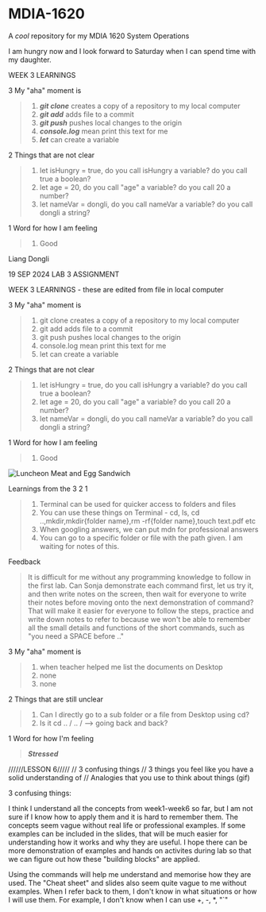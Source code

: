 # MDIA-1620
A *cool* repository for my MDIA 1620 System Operations

I am hungry now and I look forward to Saturday when I can spend time with my daughter.

WEEK 3 LEARNINGS

3 My "aha" moment is
>1. ***git clone*** creates a copy of a repository to my local computer
>2. ***git add*** adds file to a commit
>3. ***git push*** pushes local changes to the origin
>4. ***console.log*** mean print this text for me
>5. ***let*** can create a variable

2 Things that are not clear
>1. let isHungry = true, do you call isHungry a variable? do you call true a boolean?
>2. let age = 20, do you call "age" a variable? do you call 20 a number?
>3. let nameVar = dongli, do you call nameVar a variable? do you call dongli a string?

1 Word for how I am feeling
>1. Good

Liang Dongli

19 SEP 2024 LAB 3 ASSIGNMENT

WEEK 3 LEARNINGS - these are edited from file in local computer

3 My "aha" moment is

>1. git clone creates a copy of a repository to my local computer
>2. git add adds file to a commit
>3. git push pushes local changes to the origin
>4. console.log mean print this text for me
>5. let can create a variable

2 Things that are not clear

>1. let isHungry = true, do you call isHungry a variable? do you call true a boolean?
>2. let age = 20, do you call "age" a variable? do you call 20 a number?
>3. let nameVar = dongli, do you call nameVar a variable? do you call dongli a string?

1 Word for how I am feeling

>1. Good

![Luncheon Meat and Egg Sandwich](https://static5.orstatic.com/userphoto2/photo/1V/1H65/0AI3RWDED90B3699005BEEpx.jpg)

Learnings from the 3 2 1 
>1. Terminal can be used for quicker access to folders and files
>2. You can use these things on Terminal - cd, ls, cd ..,mkdir,mkdir{folder name},rm -rf{folder name},touch text.pdf etc
>3. When googling answers, we can put mdn for professional answers
>4. You can go to a specific folder or file with the path given. I am waiting for notes of this.

Feedback
> It is difficult for me without any programming knowledge to follow in the first lab. Can Sonja demonstrate each command first, let us try it, and then write notes on the screen, then wait for everyone to write their notes before moving onto the next demonstration of command? That will make it easier for everyone to follow the steps, practice and write down notes to refer to because we won't be able to remember all the small details and functions of the short commands, such as "you need a SPACE before .."


3  My "aha" moment is 
>1. when teacher helped me list the documents on Desktop
>2. none
>3. none
   
2  Things that are still unclear
>1. Can I directly go to a sub folder or a file from Desktop using cd?
>2. Is it cd .. / .. /  --> going back and back?
   
1  Word for how I'm feeling
>***Stressed***


//////LESSON 6/////
// 3 confusing things
// 3 things you feel like you have a solid understanding of
// Analogies that you use to think about things (gif)


3 confusing things:

I think I understand all the concepts from week1-week6 so far, but I am not sure if I know how to apply them and it is hard to remember them. The concepts seem vague without real life or professional examples. If some examples can be included in the slides, that will be much easier for understanding how it works and why they are useful. I hope there can be more demonstration of examples and hands on activites during lab so that we can figure out how these "building blocks" are applied.

Using the commands will help me understand and memorise how they are used. The "Cheat sheet" and slides also seem quite vague to me without examples. When I refer back to them, I don't know in what situations or how I will use them. For example, I don't know when I can use +, -, *, "`"

